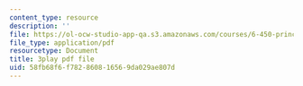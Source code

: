 ```yaml
---
content_type: resource
description: ''
file: https://ol-ocw-studio-app-qa.s3.amazonaws.com/courses/6-450-principles-of-digital-communications-i-fall-2006/58fb68f6f782860816569da029ae807d_PMd2ZmcvMBI.pdf
file_type: application/pdf
resourcetype: Document
title: 3play pdf file
uid: 58fb68f6-f782-8608-1656-9da029ae807d
---
```

